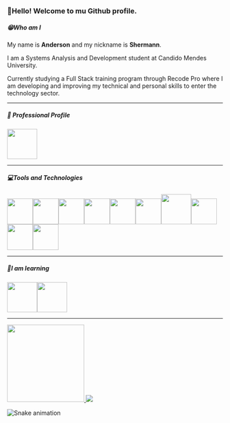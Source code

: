 ### 👋Hello! Welcome to mu Github profile.

##### 😁Who am I

My name is <b>Anderson</b> and my nickname is <b>Shermann</b>.

I am a Systems Analysis and Development student at Candido Mendes University.

Currently studying a Full Stack training program through Recode Pro where I am developing and improving my technical and personal skills to enter the technology sector.

<hr>

##### 💼 Professional Profile

<a href="https://www.linkedin.com/in/andersonshermann/">
<img src="https://cdn.jsdelivr.net/gh/devicons/devicon/icons/linkedin/linkedin-original-wordmark.svg" width="70" height="70" /></a>

<hr>

##### 💻Tools and Technologies

<img src="https://cdn.jsdelivr.net/gh/devicons/devicon/icons/html5/html5-original.svg" width="60" height="60"  /><img src="https://cdn.jsdelivr.net/gh/devicons/devicon/icons/css3/css3-original.svg"  width="60" height="60"  /><img src="https://cdn.jsdelivr.net/gh/devicons/devicon/icons/bootstrap/bootstrap-original.svg"  width="60" height="60"/><img src="https://cdn.jsdelivr.net/gh/devicons/devicon/icons/javascript/javascript-original.svg" width="60" height="60" /><img src="https://cdn.jsdelivr.net/gh/devicons/devicon/icons/react/react-original.svg" width="60" height="60"/><img src="https://cdn.jsdelivr.net/gh/devicons/devicon/icons/python/python-original.svg"  width="60" height="60"/><img src="https://cdn.jsdelivr.net/gh/devicons/devicon/icons/mysql/mysql-original-wordmark.svg" width="70" height="70" /><img src="https://cdn.jsdelivr.net/gh/devicons/devicon/icons/github/github-original.svg" width="60" height="60" /><img src="https://raw.githubusercontent.com/microsoft/PowerBI-Icons/2bf1c982fb24528eee1559a96a25eb534c175cfd/SVG/Power-BI.svg"  width="60" height="60"><img src="https://raw.githubusercontent.com/microsoft/PowerBI-Icons/2bf1c982fb24528eee1559a96a25eb534c175cfd/SVG/Power-Automate-Colored.svg"  width="60" height="60">

<hr>

##### 🧠I am learning

<img src="https://cdn.jsdelivr.net/gh/devicons/devicon/icons/java/java-original-wordmark.svg" width="70" height="70" /><img src="https://cdn.jsdelivr.net/gh/devicons/devicon/icons/spring/spring-original-wordmark.svg" width="70" height="70" />

<hr>

<a href="https://github.com/AndersonShermann"> 
    <img loading="lazy" height="180em" src="https://github-readme-stats.vercel.app/api/top-langs/?username=AndersonShermann&hide=Jupyter Notebook&layout=compact&langs_count=7&theme=dracula"/>
    <img src="https://github-readme-stats.vercel.app/api?username=AndersonShermann&show_icons=true&rank_icon=github&theme=dracula&hide=stars,prs,issues&custom_title=Anderson Shermann Git Stats"></a>



![Snake animation](https://github.com/seu-usuário-aqui/seu-usuário-aqui/blob/output/github-contribution-grid-snake.svg)





<!--
**AndersonShermann/AndersonShermann** is a ✨ _special_ ✨ repository because its `README.md` (this file) appears on your GitHub profile.

Here are some ideas to get you started:

- 🔭 I’m currently working on ...
- 🌱 I’m currently learning ...
- 👯 I’m looking to collaborate on ...
- 🤔 I’m looking for help with ...
- 💬 Ask me about ...
- 📫 How to reach me: ...
- 😄 Pronouns: ...
- ⚡ Fun fact: ...
-->
